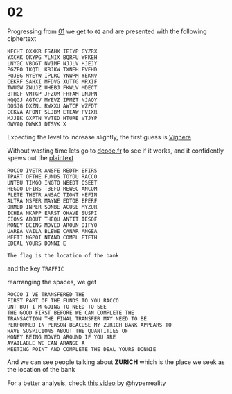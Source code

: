 # 02

Progressing from [01](https://github.com/deut-erium/WriteUps/tree/master/ractf/crypto/01) we get to `02` and are presented with the following ciphertext

```
KFCHT QXXKR FSAHX IEIYP GYZRX
YXCKK OKYPG YLNIX BQRFU WFKEH
LNYGC VBDGT NVIMF NJJLV HJEJY
PGZFO IKQTL KBJKW TXNEH FVEHD
PQJBG MYEYW IPLRC YNWPM YEKNV
CEKRF SAHXI MFDVG XUTTG MRXIF
TWUGW ZNUJZ UHEBJ FKWLV MDECT
BTHGF VMTGP JFZUM FHFAM UNJPN
HQQGJ AGTCV MYEVZ IPMZT NJAQY
DOSJG DXZNL RWXXU AWTCP WZFDT
CCKVA AFQNT SLJBM ETEAW FVIXR
MJJBK GXPTN VVTED HTURE VTJYP
GWVAQ DWWKJ DTSVK X
```

Expecting the level to increase slightly, the first guess is [Vignere](https://en.wikipedia.org/wiki/Vigen%C3%A8re_cipher)

Without wasting time lets go to [dcode.fr](https://www.dcode.fr/vigenere-cipher) to see if it works, and it confidently spews out the [plaintext](decrypted.txt)
```
ROCCO IVETR ANSFE REDTH EFIRS
TPART OFTHE FUNDS TOYOU RACCO
UNTBU TIMGO INGTO NEEDT OSEET
HEGOO DFIRS TBEFO REWEC ANCOM
PLETE THETR ANSAC TIONT HEFIN
ALTRA NSFER MAYNE EDTOB EPERF
ORMED INPER SONBE ACUSE MYZUR
ICHBA NKAPP EARST OHAVE SUSPI
CIONS ABOUT THEQU ANTIT IESOF
MONEY BEING MOVED AROUN DIFYO
UAREA VAILA BLEWE CANAR ANGEA
MEETI NGPOI NTAND COMPL ETETH
EDEAL YOURS DONNI E

The flag is the location of the bank
```
and the key `TRAFFIC`

rearranging the spaces, we get
```
ROCCO I VE TRANSFERED THE
FIRST PART OF THE FUNDS TO YOU RACCO
UNT BUT I M GOING TO NEED TO SEE
THE GOOD FIRST BEFORE WE CAN COMPLETE THE
TRANSACTION THE FINAL TRANSFER MAY NEED TO BE
PERFORMED IN PERSON BEACUSE MY ZURICH BANK APPEARS TO
HAVE SUSPICIONS ABOUT THE QUANTITIES OF
MONEY BEING MOVED AROUND IF YOU ARE
AVAILABLE WE CAN ARANGE A
MEETING POINT AND COMPLETE THE DEAL YOURS DONNIE
```
And we can see people talking about **ZURICH** which is the place we seek as the location of the bank

For a better analysis, check [this video](https://www.youtube.com/watch?v=9Q5Q1Nn5Vss) by @hyperreality
